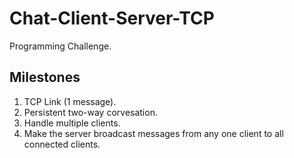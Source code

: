 # Chat-Client-Server-TCP
Programming Challenge. 

## Milestones 

1. TCP Link (1 message).
2. Persistent two-way corvesation.
3. Handle multiple clients.
4. Make the server broadcast messages from any one client to all connected clients.
